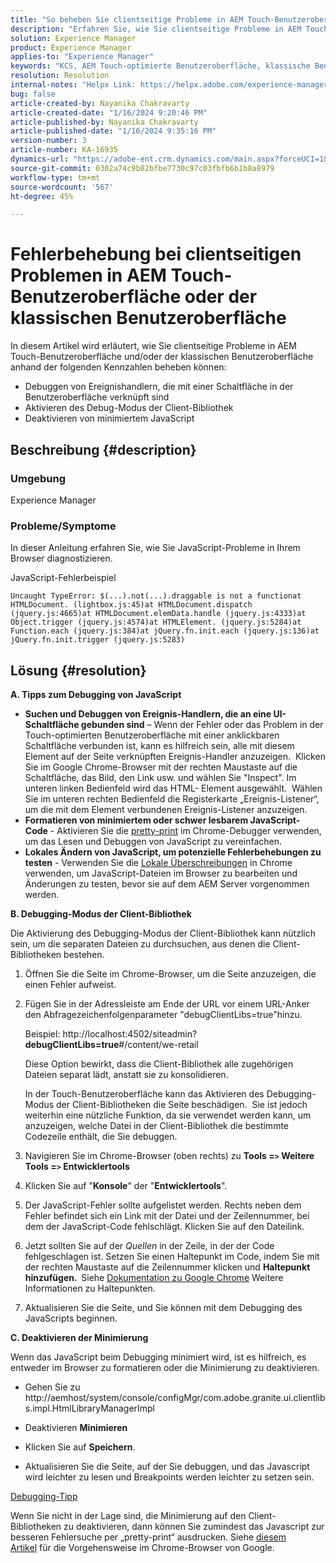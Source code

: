 ```yaml
---
title: "So beheben Sie clientseitige Probleme in AEM Touch-Benutzeroberfläche oder der klassischen Benutzeroberfläche"
description: "Erfahren Sie, wie Sie clientseitige Probleme in AEM Touch-Benutzeroberfläche oder der klassischen Benutzeroberfläche beheben können."
solution: Experience Manager
product: Experience Manager
applies-to: "Experience Manager"
keywords: "KCS, AEM Touch-optimierte Benutzeroberfläche, klassische Benutzeroberfläche, Debugging clientseitiger Probleme, AEM, Debugging von Ereignis-Handlern, Debugging-Modus der Client-Bibliothek"
resolution: Resolution
internal-notes: "Helpx Link: https://helpx.adobe.com/experience-manager/kb/How-to-debug-javascript-errors-in-AEM.html"
bug: false
article-created-by: Nayanika Chakravarty
article-created-date: "1/16/2024 9:20:46 PM"
article-published-by: Nayanika Chakravarty
article-published-date: "1/16/2024 9:35:16 PM"
version-number: 3
article-number: KA-16935
dynamics-url: "https://adobe-ent.crm.dynamics.com/main.aspx?forceUCI=1&pagetype=entityrecord&etn=knowledgearticle&id=39c9ae17-b5b4-ee11-a569-6045bd0063aa"
source-git-commit: 0302a74c9b82bfbe7730c97c03fbfb6b1b8a8979
workflow-type: tm+mt
source-wordcount: '567'
ht-degree: 45%

---
```


# Fehlerbehebung bei clientseitigen Problemen in AEM Touch-Benutzeroberfläche oder der klassischen Benutzeroberfläche


In diesem Artikel wird erläutert, wie Sie clientseitige Probleme in AEM Touch-Benutzeroberfläche und/oder der klassischen Benutzeroberfläche anhand der folgenden Kennzahlen beheben können:

- Debuggen von Ereignishandlern, die mit einer Schaltfläche in der Benutzeroberfläche verknüpft sind
- Aktivieren des Debug-Modus der Client-Bibliothek
- Deaktivieren von minimiertem JavaScript


## Beschreibung {#description}


### <b>Umgebung</b>

Experience Manager

### <b>Probleme/Symptome</b>

In dieser Anleitung erfahren Sie, wie Sie JavaScript-Probleme in Ihrem Browser diagnostizieren.

JavaScript-Fehlerbeispiel




```
Uncaught TypeError: $(...).not(...).draggable is not a functionat HTMLDocument. (lightbox.js:45)at HTMLDocument.dispatch (jquery.js:4665)at HTMLDocument.elemData.handle (jquery.js:4333)at Object.trigger (jquery.js:4574)at HTMLElement. (jquery.js:5284)at Function.each (jquery.js:384)at jQuery.fn.init.each (jquery.js:136)at jQuery.fn.init.trigger (jquery.js:5283)
```



## Lösung {#resolution}


 <b>A. Tipps zum Debugging von JavaScript</b>

- <b>Suchen und Debuggen von Ereignis-Handlern, die an eine UI-Schaltfläche gebunden sind</b> – Wenn der Fehler oder das Problem in der Touch-optimierten Benutzeroberfläche mit einer anklickbaren Schaltfläche verbunden ist, kann es hilfreich sein, alle mit diesem Element auf der Seite verknüpften Ereignis-Handler anzuzeigen.  Klicken Sie im Google Chrome-Browser mit der rechten Maustaste auf die Schaltfläche, das Bild, den Link usw. und wählen Sie &quot;Inspect&quot;. Im unteren linken Bedienfeld wird das HTML- Element ausgewählt.  Wählen Sie im unteren rechten Bedienfeld die Registerkarte „Ereignis-Listener“, um die mit dem Element verbundenen Ereignis-Listener anzuzeigen.
- <b>Formatieren von minimiertem oder schwer lesbarem JavaScript-Code</b> - Aktivieren Sie die [pretty-print](https://developers.google.com/web/tools/chrome-devtools/javascript/pretty-print) im Chrome-Debugger verwenden, um das Lesen und Debuggen von JavaScript zu vereinfachen.
- <b>Lokales Ändern von JavaScript, um potenzielle Fehlerbehebungen zu testen</b> - Verwenden Sie die [Lokale Überschreibungen](https://developers.google.com/web/updates/2018/01/devtools#overrides) in Chrome verwenden, um JavaScript-Dateien im Browser zu bearbeiten und Änderungen zu testen, bevor sie auf dem AEM Server vorgenommen werden.


<b>B. Debugging-Modus der Client-Bibliothek</b>

Die Aktivierung des Debugging-Modus der Client-Bibliothek kann nützlich sein, um die separaten Dateien zu durchsuchen, aus denen die Client-Bibliotheken bestehen.

1. Öffnen Sie die Seite im Chrome-Browser, um die Seite anzuzeigen, die einen Fehler aufweist.
2. Fügen Sie in der Adressleiste am Ende der URL vor einem URL-Anker den Abfragezeichenfolgenparameter &quot;debugClientLibs=true&quot;hinzu.

   Beispiel: http://localhost:4502/siteadmin?<b>debugClientLibs=true</b>#/content/we-retail

   Diese Option bewirkt, dass die Client-Bibliothek alle zugehörigen Dateien separat lädt, anstatt sie zu konsolidieren.

   In der Touch-Benutzeroberfläche kann das Aktivieren des Debugging-Modus der Client-Bibliotheken die Seite beschädigen.  Sie ist jedoch weiterhin eine nützliche Funktion, da sie verwendet werden kann, um anzuzeigen, welche Datei in der Client-Bibliothek die bestimmte Codezeile enthält, die Sie debuggen.
3. Navigieren Sie im Chrome-Browser (oben rechts) zu <b>Tools =`>` Weitere Tools =`>` Entwicklertools</b>
4. Klicken Sie auf &quot;<b>Konsole</b>&quot; der &quot;<b>Entwicklertools</b>&quot;.
5. Der JavaScript-Fehler sollte aufgelistet werden. Rechts neben dem Fehler befindet sich ein Link mit der Datei und der Zeilennummer, bei dem der JavaScript-Code fehlschlägt. Klicken Sie auf den Dateilink.
6. Jetzt sollten Sie auf der *Quellen* in der Zeile, in der der Code fehlgeschlagen ist. Setzen Sie einen Haltepunkt im Code, indem Sie mit der rechten Maustaste auf die Zeilennummer klicken und <b>Haltepunkt hinzufügen.  </b>Siehe [Dokumentation zu Google Chrome](https://developers.google.com/web/tools/chrome-devtools/javascript/breakpoints) Weitere Informationen zu Haltepunkten.
7. Aktualisieren Sie die Seite, und Sie können mit dem Debugging des JavaScripts beginnen.


<b>C. Deaktivieren der Minimierung</b>

Wenn das JavaScript beim Debugging minimiert wird, ist es hilfreich, es entweder im Browser zu formatieren oder die Minimierung zu deaktivieren.

- Gehen Sie zu http://aemhost/system/console/configMgr/com.adobe.granite.ui.clientlibs.impl.HtmlLibraryManagerImpl


- Deaktivieren <b>Minimieren</b>


- Klicken Sie auf <b>Speichern</b>.


- Aktualisieren Sie die Seite, auf der Sie debuggen, und das Javascript wird leichter zu lesen und Breakpoints werden leichter zu setzen sein.


<u>Debugging-Tipp</u>

Wenn Sie nicht in der Lage sind, die Minimierung auf den Client-Bibliotheken zu deaktivieren, dann können Sie zumindest das Javascript zur besseren Fehlersuche per „pretty-print“ ausdrucken. Siehe [diesem Artikel](https://developers.google.com/web/tools/chrome-devtools/javascript/pretty-print) für die Vorgehensweise im Chrome-Browser von Google.
